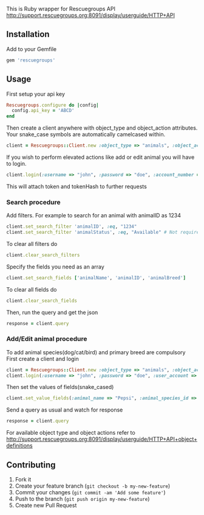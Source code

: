 This is Ruby wrapper for Rescuegroups API
http://support.rescuegroups.org:8091/display/userguide/HTTP+API

## Installation
Add to your Gemfile
```ruby
gem 'rescuegroups'
```

## Usage

First setup your api key
```ruby
Rescuegroups.configure do |config|
  config.api_key = 'ABCD'
end
``` 
Then create a client anywhere with object_type and object_action attributes.
Your snake_case symbols are automatically camelcased within.
```ruby
client = Rescuegroups::Client.new :object_type => "animals", :object_action => "publicSearch"
```

If you wish to perform elevated actions like add or edit animal you will have to login.
```ruby
client.login(:username => "john", :password => "doe", :account_number => "0")
```
This will attach token and tokenHash to further requests

### Search procedure

Add filters. For example to search for an animal with animalID as 1234
```ruby
client.set_search_filter 'animalID', :eq, "1234"
client.set_search_filter 'animalStatus', :eq, "Available" # Not required but adviced
```

To clear all filters do
```ruby
client.clear_search_filters
```

Specify the fields you need as an array
```ruby
client.set_search_fields ['animalName', 'animalID', 'animalBreed']
```

To clear all fields do
```ruby
client.clear_search_fields
```

Then, run the query and get the json
```ruby  
response = client.query
```

### Add/Edit animal procedure
To add animal species(dog/cat/bird) and primary breed are compulsory
First create a client and login
```ruby
client = Rescuegroups::Client.new :object_type => "animals", :object_action => "add" # or "edit"
client.login(:username => "john", :password => "doe", :user_account => "0")
```

Then set the values of fields(snake_cased)
```ruby
client.set_value_fields(:animal_name => "Pepsi", :animal_species_id => "Dog", :animal_primary_breed_id => "123")
```

Send a query as usual and watch for response
```ruby  
response = client.query
```


For available object type and object actions refer to 
http://support.rescuegroups.org:8091/display/userguide/HTTP+API+object+definitions

## Contributing

1. Fork it
2. Create your feature branch (`git checkout -b my-new-feature`)
3. Commit your changes (`git commit -am 'Add some feature'`)
4. Push to the branch (`git push origin my-new-feature`)
5. Create new Pull Request
